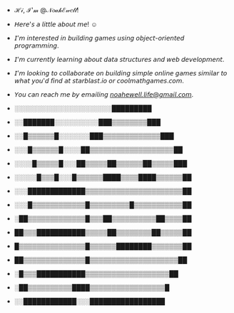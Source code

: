 - ℋ𝒾, ℐ'𝓂 @𝒩𝑜𝒶𝒽ℰ𝓌𝑒𝓁𝓁!
  
- 𝘏𝘦𝘳𝘦'𝘴 𝘢 𝘭𝘪𝘵𝘵𝘭𝘦 𝘢𝘣𝘰𝘶𝘵 𝘮𝘦! ☺
- 𝘐’𝘮 𝘪𝘯𝘵𝘦𝘳𝘦𝘴𝘵𝘦𝘥 𝘪𝘯 𝘣𝘶𝘪𝘭𝘥𝘪𝘯𝘨 𝘨𝘢𝘮𝘦𝘴 𝘶𝘴𝘪𝘯𝘨 𝘰𝘣𝘫𝘦𝘤𝘵-𝘰𝘳𝘪𝘦𝘯𝘵𝘦𝘥 𝘱𝘳𝘰𝘨𝘳𝘢𝘮𝘮𝘪𝘯𝘨.
- 𝘐’𝘮 𝘤𝘶𝘳𝘳𝘦𝘯𝘵𝘭𝘺 𝘭𝘦𝘢𝘳𝘯𝘪𝘯𝘨 𝘢𝘣𝘰𝘶𝘵 𝘥𝘢𝘵𝘢 𝘴𝘵𝘳𝘶𝘤𝘵𝘶𝘳𝘦𝘴 𝘢𝘯𝘥 𝘸𝘦𝘣 𝘥𝘦𝘷𝘦𝘭𝘰𝘱𝘮𝘦𝘯𝘵.
- 𝘐’𝘮 𝘭𝘰𝘰𝘬𝘪𝘯𝘨 𝘵𝘰 𝘤𝘰𝘭𝘭𝘢𝘣𝘰𝘳𝘢𝘵𝘦 𝘰𝘯 𝘣𝘶𝘪𝘭𝘥𝘪𝘯𝘨 𝘴𝘪𝘮𝘱𝘭𝘦 𝘰𝘯𝘭𝘪𝘯𝘦 𝘨𝘢𝘮𝘦𝘴 𝘴𝘪𝘮𝘪𝘭𝘢𝘳 𝘵𝘰 𝘸𝘩𝘢𝘵 𝘺𝘰𝘶'𝘥 𝘧𝘪𝘯𝘥 𝘢𝘵 𝘴𝘵𝘢𝘳𝘣𝘭𝘢𝘴𝘵.𝘪𝘰 𝘰𝘳 𝘤𝘰𝘰𝘭𝘮𝘢𝘵𝘩𝘨𝘢𝘮𝘦𝘴.𝘤𝘰𝘮.
- 𝘠𝘰𝘶 𝘤𝘢𝘯 𝘳𝘦𝘢𝘤𝘩 𝘮𝘦 𝘣𝘺 𝘦𝘮𝘢𝘪𝘭𝘪𝘯𝘨 𝘯𝘰𝘢𝘩𝘦𝘸𝘦𝘭𝘭.𝘭𝘪𝘧𝘦@𝘨𝘮𝘢𝘪𝘭.𝘤𝘰𝘮.

- ░░░░░░░░░░░░░░░░░░░░░░█████████
- ░░███████░░░░░░░░░░███▒▒▒▒▒▒▒▒███
- ░░█▒▒▒▒▒▒█░░░░░░░███▒▒▒▒▒▒▒▒▒▒▒▒▒███
- ░░░█▒▒▒▒▒▒█░░░░██▒▒▒▒▒▒▒▒▒▒▒▒▒▒▒▒▒▒▒██
- ░░░░█▒▒▒▒▒█░░░██▒▒▒▒▒██▒▒▒▒▒▒██▒▒▒▒▒███
- ░░░░░█▒▒▒█░░░█▒▒▒▒▒▒████▒▒▒▒████▒▒▒▒▒▒██
- ░░░█████████████▒▒▒▒▒▒▒▒▒▒▒▒▒▒▒▒▒▒▒▒▒▒██
- ░░░█▒▒▒▒▒▒▒▒▒▒▒▒█▒▒▒▒▒▒▒▒▒█▒▒▒▒▒▒▒▒▒▒▒██
- ░██▒▒▒▒▒▒▒▒▒▒▒▒▒█▒▒▒██▒▒▒▒▒▒▒▒▒▒██▒▒▒▒██
- ██▒▒▒███████████▒▒▒▒▒██▒▒▒▒▒▒▒▒██▒▒▒▒▒██
- █▒▒▒▒▒▒▒▒▒▒▒▒▒▒▒█▒▒▒▒▒▒████████▒▒▒▒▒▒▒██
- ██▒▒▒▒▒▒▒▒▒▒▒▒▒▒█▒▒▒▒▒▒▒▒▒▒▒▒▒▒▒▒▒▒▒▒██
- ░█▒▒▒███████████▒▒▒▒▒▒▒▒▒▒▒▒▒▒▒▒▒▒▒██
- ░██▒▒▒▒▒▒▒▒▒▒████▒▒▒▒▒▒▒▒▒▒▒▒▒▒▒▒▒█
- ░░████████████░░░█████████████████
